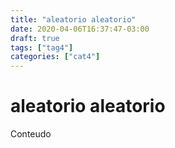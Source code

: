 ```yaml
---
title: "aleatorio aleatorio"
date: 2020-04-06T16:37:47-03:00
draft: true
tags: ["tag4"]
categories: ["cat4"]
---
```


# aleatorio aleatorio

Conteudo